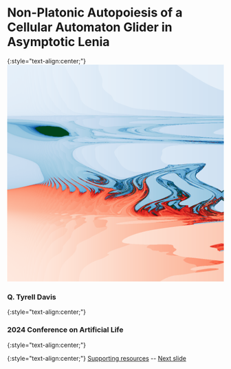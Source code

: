 # Non-Platonic Autopoiesis of a Cellular Automaton Glider in Asymptotic Lenia

{:style="text-align:center;"}
![teaser figure showing instability landscape for asymdrop CA glider](https://raw.githubusercontent.com/riveSunder/fractal_persistence/master/docs/assets/asymdrop_dt_mu.png)

### Q. Tyrell Davis
{:style="text-align:center;"}
### 2024 Conference on Artificial Life
{:style="text-align:center;"}

{:style="text-align:center;"}
[Supporting resources](https://rivesunder.github.io/fractal_persistence) -- [Next slide](https://rivesunder.github.io/fractal_persistence/al24_slide_001)
